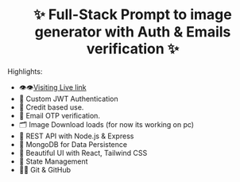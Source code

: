 <h1 align="center">✨ Full-Stack Prompt to image generator with Auth & Emails verification ✨</h1>


Highlights:

- 👁️👁️<a href="https://raigen-client.onrender.com/">Visiting Live link</a>
- 🔐 Custom JWT Authentication
- 🔔 Credit based use.
- 📨 Email OTP verification.
- 🗂️ Image Download loads (for now its working on pc)
- 🧰 REST API with Node.js & Express
- 🧱 MongoDB for Data Persistence
- 🎨 Beautiful UI with React, Tailwind CSS
- 🧠 State Management
- 🧑‍💻 Git & GitHub
